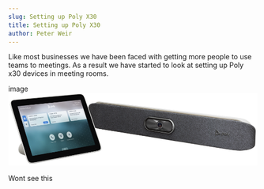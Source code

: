 ```yaml
---
slug: Setting up Poly X30
title: Setting up Poly X30
author: Peter Weir
---
```


Like most businesses we have been faced with getting more people to use teams to meetings. As a result we have started to look at setting up Poly x30 devices in meeting rooms.

image
![Alt text](/website/static/img/postimages/studio-x30-tc8-2.webp)

<!--truncate-->

Wont see this
